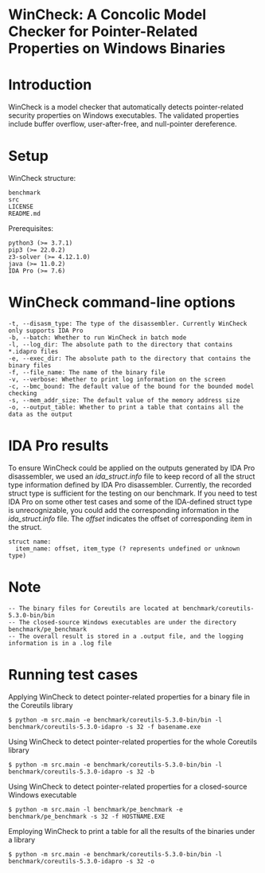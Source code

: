 # WinCheck: A Concolic Model Checker for Pointer-Related Properties on Windows Binaries

# Introduction
WinCheck is a model checker that automatically detects pointer-related security properties on Windows executables. The validated properties include buffer overflow, user-after-free, and null-pointer dereference.

# Setup
WinCheck structure:

    benchmark
    src
    LICENSE
    README.md

Prerequisites:

    python3 (>= 3.7.1)
    pip3 (>= 22.0.2)
    z3-solver (>= 4.12.1.0)
    java (>= 11.0.2)
    IDA Pro (>= 7.6)
    
# WinCheck command-line options

    -t, --disasm_type: The type of the disassembler. Currently WinCheck only supports IDA Pro
    -b, --batch: Whether to run WinCheck in batch mode
    -l, --log_dir: The absolute path to the directory that contains *.idapro files
    -e, --exec_dir: The absolute path to the directory that contains the binary files
    -f, --file_name: The name of the binary file
    -v, --verbose: Whether to print log information on the screen
    -c, --bmc_bound: The default value of the bound for the bounded model checking
    -s, --mem_addr_size: The default value of the memory address size
    -o, --output_table: Whether to print a table that contains all the data as the output
    
    
# IDA Pro results

To ensure WinCheck could be applied on the outputs generated by IDA Pro disassembler, we used an *ida_struct.info* file to keep record of all the struct type information defined by IDA Pro disassembler. Currently, the recorded struct type is sufficient for the testing on our benchmark. If you need to test IDA Pro on some other test cases and some of the IDA-defined struct type is unrecognizable, you could add the corresponding information in the *ida_struct.info* file. The *offset* indicates the offset of corresponding item in the struct.

    struct name: 
      item_name: offset, item_type (? represents undefined or unknown type)

# Note

    -- The binary files for Coreutils are located at benchmark/coreutils-5.3.0-bin/bin
    -- The closed-source Windows executables are under the directory benchmark/pe_benchmark
    -- The overall result is stored in a .output file, and the logging information is in a .log file

# Running test cases

Applying WinCheck to detect pointer-related properties for a binary file in the Coreutils library

    $ python -m src.main -e benchmark/coreutils-5.3.0-bin/bin -l benchmark/coreutils-5.3.0-idapro -s 32 -f basename.exe

Using WinCheck to detect pointer-related properties for the whole Coreutils library

    $ python -m src.main -e benchmark/coreutils-5.3.0-bin/bin -l benchmark/coreutils-5.3.0-idapro -s 32 -b

Using WinCheck to detect pointer-related properties for a closed-source Windows executable

    $ python -m src.main -l benchmark/pe_benchmark -e benchmark/pe_benchmark -s 32 -f HOSTNAME.EXE
    
Employing WinCheck to print a table for all the results of the binaries under a library

    $ python -m src.main -e benchmark/coreutils-5.3.0-bin/bin -l benchmark/coreutils-5.3.0-idapro -s 32 -o




